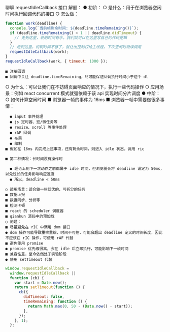 聊聊 requestIdleCallback 接口
解题：
● 初阶：
○ 是什么：用于在浏览器空闲时间执行回调代码的接口
○ 怎么做：

```js
function work(deadline) {
  console.log(`当前帧剩余时间: ${deadline.timeRemaining()}`);
  if (deadline.timeRemaining() > 1 || deadline.didTimeout) {
    // 走到这里，说明时间有余，我们就可以在这里写自己的代码逻辑
  }
  // 走到这里，说明时间不够了，就让出控制权给主线程，下次空闲时继续调用
  requestIdleCallback(work);
}
requestIdleCallback(work, { timeout: 1000 });
```

    ■ 注册回调
    ■ 回调中关注 deadline.timeRemaining，尽可能保证回调执行时间小于这个 dl

○ 为什么：可以让我们在不妨碍页面响应的情况下，执行一些代码操作
○ 应用场景：例如 react concurrent 模式就强依赖于该 api 实现时间分片调度
● 中阶：
○ 如何计算空闲时间
■ 浏览器一帧的事件为 16ms
■ 浏览器一帧中需要做很多事情：

      ● input 事件处理
      ● js 定时器、宏/微任务等
      ● resize、scroll 等事件处理
      ● rAF 回调
      ● 布局
      ● 绘制
    ■ 假如在 16ms 内完成上述事项，还有剩余时间，则进入 idle 状态，调用 ric

    ■ 第二种情况：长时间没有操作时

      ● 理论上到下一次动作之前都属于 idle 时间，但浏览器会将 deadline 设定为 50ms，以免过长的任务影响响应速度
      ● 所以，deadline < 50ms

    ○ 适用场景：适合做一些低优的、可拆分的任务
    ■ 数据上报
    ■ 数据同步、分析等
    ■ 检测卡顿
    ■ react 的 scheduler 调度器
    ■ qiankun 源码中的预加载
    ○ 问题：
    ■ 尽量避免在 rIC 中调用 dom 接口
    ● dom 操作可能导致重排重绘，时间不可控，可能会超出 deadline 定义的时间长度，因此不应该在 rIC 操作，可使用 rAF 代替
    ■ 避免使用 promise
    ● promise 优先级很高，会在 idle 后立即执行，可能影响下一帧时间
    ■ 兼容性差，至今依然处于实验阶段
    ● 使用 setTimeout 代替

```js
window.requestIdleCallback =
  window.requestIdleCallback ||
  function (cb) {
    var start = Date.now();
    return setTimeout(function () {
      cb({
        didTimeout: false,
        timeRemaining: function () {
          return Math.max(0, 50 - (Date.now() - start));
        },
      });
    }, 1);
  };
```
